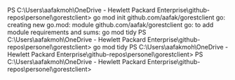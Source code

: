 PS C:\Users\aafakmoh\OneDrive - Hewlett Packard Enterprise\github-repos\personel\gorestclient> go mod init github.com/aafak/gorestclient
go: creating new go.mod: module github.com/aafak/gorestclient
go: to add module requirements and sums:
        go mod tidy
PS C:\Users\aafakmoh\OneDrive - Hewlett Packard Enterprise\github-repos\personel\gorestclient> go mod tidy
PS C:\Users\aafakmoh\OneDrive - Hewlett Packard Enterprise\github-repos\personel\gorestclient> 
PS C:\Users\aafakmoh\OneDrive - Hewlett Packard Enterprise\github-repos\personel\gorestclient> 